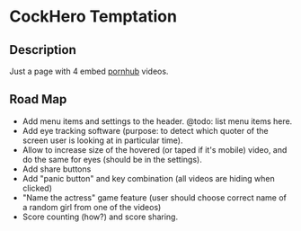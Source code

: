 # CockHero Temptation
## Description
Just a page with 4 embed [pornhub](https://pornhub.com) videos.
## Road Map
* Add menu items and settings to the header. @todo: list menu items here.
* Add eye tracking software (purpose: to detect which quoter of the screen
 user is looking at in particular time).
* Allow to increase size of the hovered (or taped if it's mobile) video,
and do the same for eyes (should be in the settings).
* Add share buttons
* Add "panic button" and key combination (all videos are hiding when clicked)
* "Name the actress" game feature (user should choose correct name of a random girl from one of the videos)
* Score counting (how?) and score sharing.